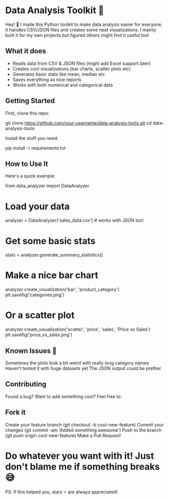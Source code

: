 # Data Analysis Toolkit 🎯

Hey! 👋 I made this Python toolkit to make data analysis easier for everyone. It handles CSV/JSON files and creates some neat visualizations. I mainly built it for my own projects but figured others might find it useful too!

## What it does 

- Reads data from CSV & JSON files (might add Excel support later)
- Creates cool visualizations (bar charts, scatter plots etc)
- Generates basic stats like mean, median etc
- Saves everything as nice reports
- Works with both numerical and categorical data

## Getting Started

First, clone this repo:

git clone https://github.com/your-username/data-analysis-tools.git
cd data-analysis-tools

Install the stuff you need:

pip install -r requirements.txt

## How to Use It
Here's a quick example:

from data_analyzer import DataAnalyzer

# Load your data
analyzer = DataAnalyzer('sales_data.csv')  # works with JSON too!

# Get some basic stats
stats = analyzer.generate_summary_statistics()

# Make a nice bar chart
analyzer.create_visualization('bar', 'product_category')
plt.savefig('categories.png')

# Or a scatter plot
analyzer.create_visualization('scatter', 'price', 'sales', 'Price vs Sales')
plt.savefig('price_vs_sales.png')



## Known Issues 🐛

Sometimes the plots look a bit weird with really long category names
Haven't tested it with huge datasets yet
The JSON output could be prettier

## Contributing
Found a bug? Want to add something cool? Feel free to:

## Fork it
Create your feature branch (git checkout -b cool-new-feature)
Commit your changes (git commit -am 'Added something awesome')
Push to the branch (git push origin cool-new-feature)
Make a Pull Request!

# Do whatever you want with it! Just don't blame me if something breaks 😅

PS: If this helped you, stars ⭐ are always appreciated!
